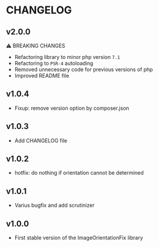 # CHANGELOG

## v2.0.0
⚠ BREAKING CHANGES
- Refactoring library to minor php version `7.1`
- Refactoring to `PSR-4` autoloading
- Removed unnecessary code for previous versions of php
- Improved README file

## v1.0.4
- Fixup: remove version option by composer.json

## v1.0.3
- Add CHANGELOG file

## v1.0.2
- hotfix: do nothing if orientation cannot be determined

## v1.0.1
- Varius bugfix and add scrutinizer

## v1.0.0
- First stable version of the ImageOrientationFix library
